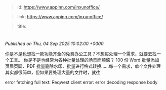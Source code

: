 > id: https://www.appinn.com/inxunoffice/

> link: https://www.appinn.com/inxunoffice/

> title: 

# 
_Published on Thu, 04 Sep 2025 10:02:00 +0000_

你是不是也想找一款功能齐全的免费办公工具？不想每处理一个需求，就要去找一个工具。 你是不是也经常为各种批量处理的场景而烦恼？ 100 份 Word 批量添加页眉页脚、PDF 批量删除水印、批量进行格式转换……每一个需求，单个文件处理其实都很简单，但如果要处理大量的文件时，就往  
  

error fetching full text: Reqwest client error: error decoding response body

